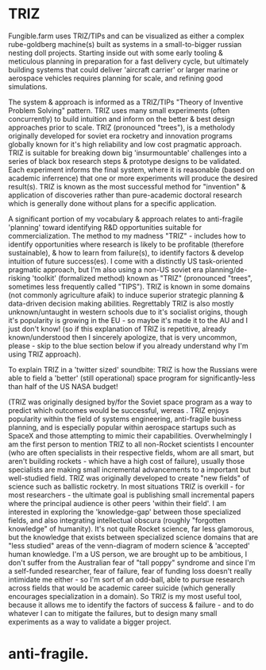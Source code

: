 # TRIZ


Fungible.farm uses TRIZ/TIPs and can be visualized as either a complex rube-goldberg machine(s) built as systems in a small-to-bigger russian nesting doll projects.  Starting inside out with some early tooling & meticulous planning in preparation for a fast delivery cycle, but ultimately building systems that could deliver 'aircraft carrier' or larger marine or aerospace vehicles requires planning for scale, and refining good simulations. 



The system & approach is informed as a TRIZ/TIPs "Theory of Inventive Problem Solving" pattern.  TRIZ uses many small experiments (often concurrently) to build intuition and inform on the better & best design approaches prior to scale.   TRIZ (pronounced "trees"), is a metholody originally developed for soviet era rocketry and innovation programs globally known for it's high reliability and low cost pragmatic approach.  TRIZ is suitable for breaking down big 'insurmountable' challenges into a series of black box research steps & prototype designs to be validated.  Each experiment informs the final system, where it is reasonable (based on academic inferrence) that one or more experiments will produce the desired result(s).  TRIZ is known as the most successful method for "invention" & application of discoveries rather than pure-academic doctoral research which is generally done without plans for a specific application.

A significant portion of my vocabulary & approach relates to anti-fragile 'planning' toward identifying R&D opportunities suitable for commercialization.  The method to my madness "TRIZ" - includes how to identify opportunities where research is likely to be profitable (therefore sustainable), & how to learn from failure(s), to identify factors & develop intuition of future success(es).  I come with a distinctly US task-oriented pragmatic approach, but I'm also using a non-US soviet era planning/de-risking 'toolkit' (formalized method) known as "TRIZ" (pronounced "trees", sometimes less frequently called "TIPS").   TRIZ is known in some domains (not commonly agriculture afaik) to induce superior strategic planning & data-driven decision making abilities.  Regrettably TRIZ is also mostly unknown/untaught in western schools due to it's socialist origins, though it's popularity is growing in the EU - so maybe it's made it to the AU and I just don't know! (so if this explanation of TRIZ is repetitive, already known/understood then I sincerely apologize, that is very uncommon, please - skip to the blue section below if you already understand why I'm using TRIZ approach).   

To explain TRIZ in a 'twitter sized' soundbite:  TRIZ is how the Russians were able to field a 'better' (still operational) space program for significantly-less than half of the US NASA budget! 
 
(TRIZ was originally designed by/for the Soviet space program as a way to predict which outcomes would be successful, wereas .   TRIZ enjoys popularity within the field of systems engineering, anti-fragile business planning, and is especially popular within aerospace startups such as SpaceX and those attempting to mimic their capabilities.  Overwhelmingly I am the first person to mention TRIZ to all non-Rocket scientists I encounter (who are often specialists in their respective fields, whom are all smart, but aren't building rockets - which have a high cost of failure), usually those specialists are making small incremental advancements to a important but well-studied field.  TRIZ was originally developed to create "new fields" of science such as ballistic rocketry.  In most situations TRIZ is overkill - for most researchers - the ultimate goal is publishing small incremental papers where the principal audience is other peers 'within their field'.   I am interested in exploring the 'knowledge-gap' between those specialized fields, and also integrating intellectual obscura (roughly "forgotten knowledge" of humanity).  It's not quite Rocket science,  far less glamorous, but the knowledge that exists between specialized science domains that are "less studied" areas of the venn-diagram of modern science & 'accepted' human knowledge.   I'm a US person, we are brought up to be ambitious, I don't suffer from the Australian fear of "tall poppy" syndrome and since I'm a self-funded researcher, fear of failure, fear of funding loss doesn't really intimidate me either - so I'm sort of an odd-ball, able to pursue research across fields that would be academic career suicide (which generally encourages specialization in a domain).   So TRIZ is my most useful tool, because it allows me to identify the factors of success & failure - and to do whatever I can to mitigate the failures, but to design many small experiments as a way to validate a bigger project. 



# anti-fragile.

